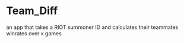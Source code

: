 # Team_Diff
an app that takes a RIOT summoner ID and calculates their teammates winrates over x games 
